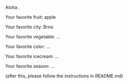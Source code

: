 

Aloha .



Your favorite fruit: apple

Your favorite city: Brno

Your favorite vegetable: ...

Your favorite color: ...

Your favorite icecream: ...

Your favorite season: ...


(after this, please follow the instructions in README.md)


